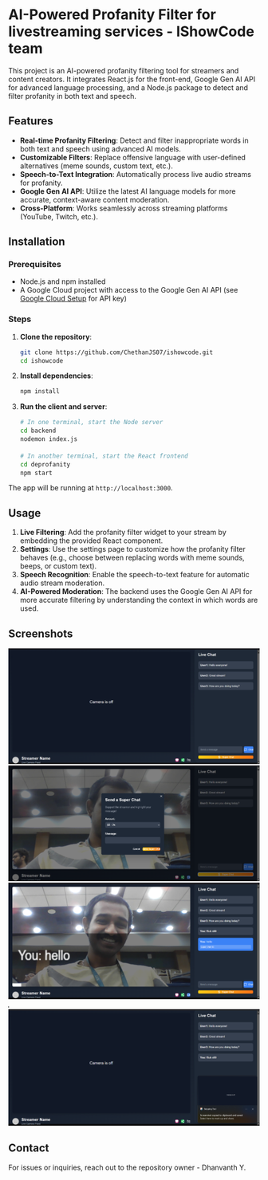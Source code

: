 # AI-Powered Profanity Filter for livestreaming services - IShowCode team
This project is an AI-powered profanity filtering tool for streamers and content creators. It integrates React.js for the front-end, Google Gen AI API for advanced language processing, and a Node.js package to detect and filter profanity in both text and speech.

## Features
- **Real-time Profanity Filtering**: Detect and filter inappropriate words in both text and speech using advanced AI models.
- **Customizable Filters**: Replace offensive language with user-defined alternatives (meme sounds, custom text, etc.).
- **Speech-to-Text Integration**: Automatically process live audio streams for profanity.
- **Google Gen AI API**: Utilize the latest AI language models for more accurate, context-aware content moderation.
- **Cross-Platform**: Works seamlessly across streaming platforms (YouTube, Twitch, etc.).
## Installation

### Prerequisites

- Node.js and npm installed
- A Google Cloud project with access to the Google Gen AI API (see [Google Cloud Setup](https://cloud.google.com/gen-ai) for API key)

### Steps

1. **Clone the repository**:

    ```bash
    git clone https://github.com/ChethanJS07/ishowcode.git
    cd ishowcode
    ```

2. **Install dependencies**:

    ```bash
    npm install
    ```

3. **Run the client and server**:

    ```bash
    # In one terminal, start the Node server
    cd backend
    nodemon index.js

    # In another terminal, start the React frontend
    cd deprofanity
    npm start
    ```

The app will be running at `http://localhost:3000`.

## Usage

1. **Live Filtering**: Add the profanity filter widget to your stream by embedding the provided React component.
2. **Settings**: Use the settings page to customize how the profanity filter behaves (e.g., choose between replacing words with meme sounds, beeps, or custom text).
3. **Speech Recognition**: Enable the speech-to-text feature for automatic audio stream moderation.
4. **AI-Powered Moderation**: The backend uses the Google Gen AI API for more accurate filtering by understanding the context in which words are used.

## Screenshots
![Image Alt Text](ss5.png)
![Image Alt Text](ss1.png)
![Image Alt Text](ss2.png)
![Image Alt Text](ss3.png)
![Image Alt Text](ss4.png)

## Contact
For issues or inquiries, reach out to the repository owner - Dhanvanth Y.


